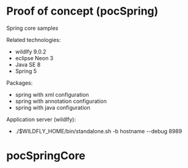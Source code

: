 # Proof of concept (pocSpring)


Spring core samples

Related technologies:
* wildlfy 9.0.2
* eclipse Neon 3
* Java SE 8
* Spring 5

Packages:
* spring with xml configuration
* spring with annotation configuration
* spring with java configuration

Application server (wildlfy):
* ./$WILDFLY_HOME/bin/standalone.sh -b hostname --debug 8989

# pocSpringCore

